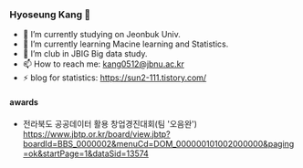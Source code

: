 ### Hyoseung Kang 👋


- 🔭 I’m currently studying on Jeonbuk Univ.
- 🌱 I’m currently learning Macine learning and Statistics.
- 👯 I’m club in JBIG Big data study.
- 📫 How to reach me: kang0512@jbnu.ac.kr
- ⚡ blog for statistics: https://sun2-111.tistory.com/

#### awards
- 전라북도 공공데이터 활용 창업경진대회(팀 '오음완') https://www.jbtp.or.kr/board/view.jbtp?boardId=BBS_0000002&menuCd=DOM_000000101002000000&paging=ok&startPage=1&dataSid=13574


